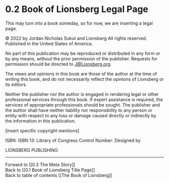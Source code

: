 # 0.2 Book of Lionsberg Legal Page
This may turn into a book someday, so for now, we are inserting a legal page. 

© 2022 by Jordan Nicholas Sukut and Lionsberg
All rights reserved.
Published in the United States of America.
 
No part of this publication may be reproduced or distributed in any form or by any means, without the prior permission of the publisher. Requests for permission should be directed to J@Lionsberg.org. 

The views and opinions in this book are those of the author at the time of writing this book, and do not necessarily reflect the opinions of Lionsberg or its editors.

Neither the publisher nor the author is engaged in rendering legal or other professional services through this book. If expert assistance is required, the services of appropriate professionals should be sought. The publisher and the author shall have neither liability nor responsibility to any person or entity with respect to any loss or damage caused directly or indirectly by the information in this publication.
 
[insert specific copyright mentions]

ISBN: 
ISBN 13: 
Library of Congress Control Number: 
Designed by 

LIONSBERG PUBLISHING 

___

Forward to [[0.3 The Meta Story]]  
Back to [[0.1 Book of Lionsberg Title Page]]  
Back to table of contents [[The Book of Lionsberg]]  